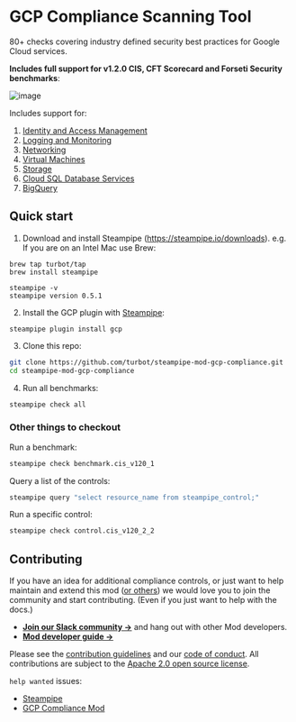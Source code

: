# GCP Compliance Scanning Tool

80+ checks covering industry defined security best practices for Google Cloud services. 

**Includes full support for v1.2.0 CIS, CFT Scorecard and Forseti Security benchmarks**:

![image](https://raw.githubusercontent.com/turbot/steampipe-mod-gcp-compliance/main/docs/gcp_cis_v140_console.png)

Includes support for:
1. [Identity and Access Management](https://hub.steampipe.io/mods/turbot/gcp_compliance/controls/benchmark.cis_v120_1)
2. [Logging and Monitoring](https://hub.steampipe.io/mods/turbot/gcp_compliance/controls/benchmark.cis_v120_2)
3. [Networking](https://hub.steampipe.io/mods/turbot/gcp_compliance/controls/benchmark.cis_v120_3)
4. [Virtual Machines](https://hub.steampipe.io/mods/turbot/gcp_compliance/controls/benchmark.cis_v120_4)
5. [Storage](https://hub.steampipe.io/mods/turbot/gcp_compliance/controls/benchmark.cis_v120_5)
6. [Cloud SQL Database Services](https://hub.steampipe.io/mods/turbot/gcp_compliance/controls/benchmark.cis_v120_6)
7. [BigQuery](https://hub.steampipe.io/mods/turbot/gcp_compliance/controls/benchmark.cis_v120_7)


## Quick start

1) Download and install Steampipe (https://steampipe.io/downloads). e.g. If you are on an Intel Mac use Brew:

```shell
brew tap turbot/tap
brew install steampipe

steampipe -v 
steampipe version 0.5.1
```

2) Install the GCP plugin with [Steampipe](https://steampipe.io):
```shell
steampipe plugin install gcp
```

3) Clone this repo:
```sh
git clone https://github.com/turbot/steampipe-mod-gcp-compliance.git
cd steampipe-mod-gcp-compliance
```

4) Run all benchmarks:
```sh
steampipe check all
```

### Other things to checkout

Run a benchmark:
```sh
steampipe check benchmark.cis_v120_1
```

Query a list of the controls:
```sh
steampipe query "select resource_name from steampipe_control;"
```

Run a specific control:
```sh
steampipe check control.cis_v120_2_2
```

## Contributing

If you have an idea for additional compliance controls, or just want to help maintain and extend this mod ([or others](https://github.com/topics/steampipe-mod)) we would love you to join the community and start contributing. (Even if you just want to help with the docs.)

- **[Join our Slack community →](https://join.slack.com/t/steampipe/shared_invite/zt-oij778tv-lYyRTWOTMQYBVAbtPSWs3g)** and hang out with other Mod developers.
- **[Mod developer guide →](https://steampipe.io/docs/using-steampipe/writing-controls)**

Please see the [contribution guidelines](https://github.com/turbot/steampipe/blob/main/CONTRIBUTING.md) and our [code of conduct](https://github.com/turbot/steampipe/blob/main/CODE_OF_CONDUCT.md). All contributions are subject to the [Apache 2.0 open source license](https://github.com/turbot/steampipe-mod-aws-compliance/blob/main/LICENSE).

`help wanted` issues:
- [Steampipe](https://github.com/turbot/steampipe/labels/help%20wanted)
- [GCP Compliance Mod](https://github.com/turbot/steampipe-mod-gcp-compliance/labels/help%20wanted)

